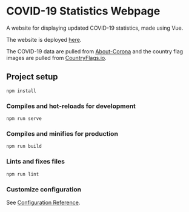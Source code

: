 # COVID-19 Statistics Webpage

A website for displaying updated COVID-19 statistics, made using Vue.

The website is deployed [here](https://covid-19-vue.netlify.app/). 

The COVID-19 data are pulled from [About-Corona](https://about-corona.net/) and the country flag images are pulled from [CountryFlags.io](https://www.countryflags.io/).

## Project setup

```
npm install
```

### Compiles and hot-reloads for development

```
npm run serve
```

### Compiles and minifies for production

```
npm run build
```

### Lints and fixes files

```
npm run lint
```

### Customize configuration

See [Configuration Reference](https://cli.vuejs.org/config/).
